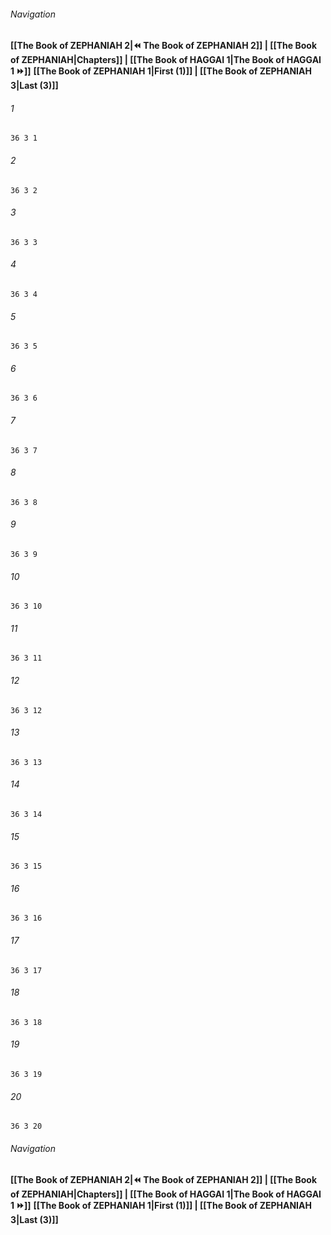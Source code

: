 
###### Navigation
**[[The Book of ZEPHANIAH 2|⏪ The Book of ZEPHANIAH 2]] | [[The Book of ZEPHANIAH|Chapters]] | [[The Book of HAGGAI 1|The Book of HAGGAI 1 ⏩]]**
**[[The Book of ZEPHANIAH 1|First (1)]] | [[The Book of ZEPHANIAH 3|Last (3)]]**

###### 1
``` verse
36 3 1 
```
###### 2
``` verse
36 3 2 
```
###### 3
``` verse
36 3 3 
```
###### 4
``` verse
36 3 4 
```
###### 5
``` verse
36 3 5 
```
###### 6
``` verse
36 3 6 
```
###### 7
``` verse
36 3 7 
```
###### 8
``` verse
36 3 8 
```
###### 9
``` verse
36 3 9 
```
###### 10
``` verse
36 3 10 
```
###### 11
``` verse
36 3 11 
```
###### 12
``` verse
36 3 12 
```
###### 13
``` verse
36 3 13 
```
###### 14
``` verse
36 3 14 
```
###### 15
``` verse
36 3 15 
```
###### 16
``` verse
36 3 16 
```
###### 17
``` verse
36 3 17 
```
###### 18
``` verse
36 3 18 
```
###### 19
``` verse
36 3 19 
```
###### 20
``` verse
36 3 20 
```

###### Navigation
**[[The Book of ZEPHANIAH 2|⏪ The Book of ZEPHANIAH 2]] | [[The Book of ZEPHANIAH|Chapters]] | [[The Book of HAGGAI 1|The Book of HAGGAI 1 ⏩]]**
**[[The Book of ZEPHANIAH 1|First (1)]] | [[The Book of ZEPHANIAH 3|Last (3)]]**


